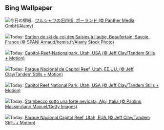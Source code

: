 ## Bing Wallpaper
![](https://www.bing.com/th?id=OHR.WarsawChristmas_JA-JP1330837754_UHD.jpg&w=1000)今日の壁紙: &nbsp;[ワルシャワの旧市街, ポーランド (© Panther Media GmbH/Alamy)](https://www.bing.com/th?id=OHR.WarsawChristmas_JA-JP1330837754_UHD.jpg)
<br><br/>
![](https://www.bing.com/th?id=OHR.Beaufortain_FR-FR7561012950_UHD.jpg&w=1000)Today: [Station de ski du col des Saisies à l'aube, Beaufortain, Savoie, France (© SPANI Arnaud/hemis.fr/Alamy Stock Photo)](https://www.bing.com/th?id=OHR.Beaufortain_FR-FR7561012950_UHD.jpg)
<br><br/>
![](https://www.bing.com/th?id=OHR.CapitolReefSnow_DE-DE9763583316_UHD.jpg&w=1000)Today: [Capitol-Reef-Nationalpark, Utah, USA (© Jeff Clay/Tandem Stills + Motion)](https://www.bing.com/th?id=OHR.CapitolReefSnow_DE-DE9763583316_UHD.jpg)
<br><br/>
![](https://www.bing.com/th?id=OHR.CapitolReefSnow_ES-ES2636355852_UHD.jpg&w=1000)Today: [Parque Nacional de Capitol Reef, Utah, EE.UU. (© Jeff Clay/Tandem Stills + Motion)](https://www.bing.com/th?id=OHR.CapitolReefSnow_ES-ES2636355852_UHD.jpg)
<br><br/>
![](https://www.bing.com/th?id=OHR.CapitolReefSnow_EN-GB5319402491_UHD.jpg&w=1000)Today: [Capitol Reef National Park, Utah, USA (© Jeff Clay/Tandem Stills + Motion)](https://www.bing.com/th?id=OHR.CapitolReefSnow_EN-GB5319402491_UHD.jpg)
<br><br/>
![](https://www.bing.com/th?id=OHR.KingAlps_IT-IT9812724645_UHD.jpg&w=1000)Today: [Stambecco sotto una forte nevicata, Alpi, Italia (© Paolino Massimiliano Manuel/Getty Images)](https://www.bing.com/th?id=OHR.KingAlps_IT-IT9812724645_UHD.jpg)
<br><br/>
![](https://www.bing.com/th?id=OHR.CapitolReefSnow_PT-BR7723404626_UHD.jpg&w=1000)Today: [Parque Nacional Capitol Reef, Utah, EUA (© Jeff Clay/Tandem Stills + Motion)](https://www.bing.com/th?id=OHR.CapitolReefSnow_PT-BR7723404626_UHD.jpg)
<br><br/>
